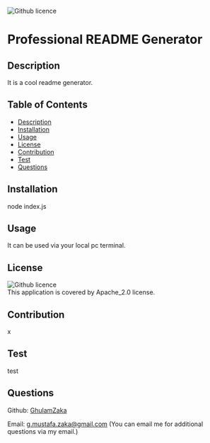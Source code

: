 
  ![Github licence](http://img.shields.io/badge/license-Apache_2.0-blue.svg) <br />
  # Professional README Generator 

  ## Description
  It is a cool readme generator.

  ## Table of Contents 
  - [Description](#description)
  - [Installation](#installation)
  - [Usage](#usage)
  - [License](#license)
  - [Contribution](#contribution)
  - [Test](#test)
  - [Questions](#questions)

  ## Installation
  node index.js

  ## Usage
  It can be used via your local pc terminal.

  ## License
  ![Github licence](http://img.shields.io/badge/license-Apache_2.0-blue.svg) <br />
  This application is covered by Apache_2.0 license. 

  ## Contribution
  x

  ## Test
  test

  ## Questions
  Github: [GhulamZaka](https://github.com/GhulamZaka)
 
  Email: g.mustafa.zaka@gmail.com  (You can email me for additional questions via my email.)

  
